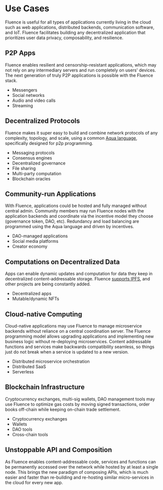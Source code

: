 # Use Cases

Fluence is useful for all types of applications currently living in the cloud such as web applications, distributed backends, communication software, and IoT. Fluence facilitates building any decentralized application that prioritizes user data privacy, composability, and resilience.

## P2P Apps

Fluence enables resilient and censorship-resistant applications, which may not rely on any intermediary servers and run completely on users' devices. The next generation of truly P2P applications is possible with the Fluence stack.

- Messengers
- Social networks
- Audio and video calls
- Streaming

## Decentralized Protocols

Fluence makes it super easy to build and combine network protocols of any complexity, topology, and scale, using a common [Aqua language](../aqua-book/introduction.md), specifically designed for p2p programming.

- Messaging protocols
- Consensus engines
- Decentralized governance
- File sharing
- Multi-party computation
- Blockchain oracles

## Community-run Applications

With Fluence, applications could be hosted and fully managed without central admin. Community members may run Fluence nodes with the application backends and coordinate via the incentive model they choose (governance token, DAO, etc). Redundancy and load balancing are programmed using the Aqua language and driven by incentives.

- DAO-managed applications  
- Social media platforms  
- Creator economy

## Computations on Decentralized Data

Apps can enable dynamic updates and computation for data they keep in decentralized content-addressable storage. Fluence [supports IPFS](../aqua-book/libraries/aqua-ipfs.md), and other projects are being constantly added.

- Decentralized apps
- Mutable/dynamic NFTs

## Cloud-native Computing

Cloud-native applications may use Fluence to manage microservice backends without reliance on a central coordination server. The Fluence programming model allows upgrading applications and implementing new business logic without re-deploying microservices. Content addressable functions and services make backwards compatibility seamless, so things just do not break when a service is updated to a new version.

- Distributed microservice orchestration
- Distributed SaaS
- Serverless

## Blockchain Infrastructure

Cryptocurrency exchanges, multi-sig wallets, DAO management tools may use Fluence to optimize gas costs by moving signed transactions, order books off-chain while keeping on-chain trade settlement.

- Cryptocurrency exchanges
- Wallets
- DAO tools
- Cross-chain tools

## Unstoppable API and Composition

As Fluence enables content-addressable code, services and functions can be permanently accessed over the network while hosted by at least a single node. This brings the new paradigm of composing APIs, which is much easier and faster than re-building and re-hosting similar micro-services in the cloud for every new app.
